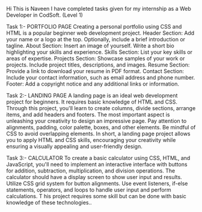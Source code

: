 Hi This is Naveen 
I have completed tasks given for my internship as a Web Developer in CodSoft.
(Level 1)

Task 1:- PORTFOLIO PAGE Creating a personal portfolio using CSS and HTML is a popular beginner web development project. 
Header Section: Add your name or a logo at the top. Optionally, include a brief introduction or tagline. 
About Section: Insert an image of yourself. Write a short bio highlighting your skills and experience.
Skills Section: List your key skills or areas of expertise. 
Projects Section: Showcase samples of your work or projects. Include project titles, descriptions, and images.
Resume Section: Provide a link to download your resume in PDF format. Contact Section: Include your contact information, such as email address and phone number. 
Footer: Add a copyright notice and any additional links or information.

Task 2:- LANDING PAGE A landing page is an ideal web development project for beginners. It requires basic knowledge of HTML and CSS.
Through this project, you'll learn to create columns, divide sections, arrange items, and add headers and footers. 
The most important aspect is unleashing your creativity to design an impressive page. Pay attention to alignments, padding, color palette, boxes, and other elements.
Be mindful of CSS to avoid overlapping elements. In short, a landing page project allows you to apply HTML and CSS skills, encouraging your creativity while ensuring a visually appealing and user-friendly design.

Task 3:- CALCULATOR To create a basic calculator using CSS, HTML, and JavaScript, you'll need to implement an interactive interface with buttons for addition, subtraction, multiplication, and division operations. 
The calculator should have a display screen to show user input and results.
Utilize CSS grid system for button alignments. Use event listeners, if-else statements, operators, and loops to handle user input and perform calculations. T
his project requires some skill but can be done with basic knowledge of these technologies..
